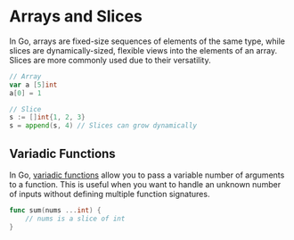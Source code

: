 # Arrays and Slices
In Go, arrays are fixed-size sequences of elements of the same type, while slices are dynamically-sized, flexible views into the elements of an array. Slices are more commonly used due to their versatility.

```go
// Array
var a [5]int
a[0] = 1

// Slice
s := []int{1, 2, 3}
s = append(s, 4) // Slices can grow dynamically
```

## Variadic Functions

In Go, [variadic functions](https://gobyexample.com/variadic-functions) allow you to pass a variable number of arguments to a function. This is useful when you want to handle an unknown number of inputs without defining multiple function signatures.

```go
func sum(nums ...int) {
    // nums is a slice of int
}
```
